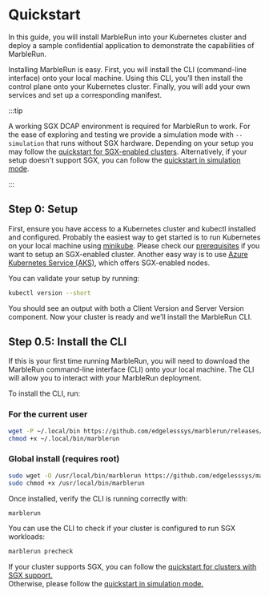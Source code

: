 # Quickstart

In this guide, you will install MarbleRun into your Kubernetes cluster and deploy a sample confidential application to demonstrate the capabilities of MarbleRun.

Installing MarbleRun is easy. First, you will install the CLI (command-line interface) onto your local machine. Using this CLI, you’ll then install the control plane onto your Kubernetes cluster.
Finally, you will add your own services and set up a corresponding manifest.

:::tip

A working SGX DCAP environment is required for MarbleRun to work. For the ease of exploring and testing we provide a simulation mode with `--simulation` that runs without SGX hardware.
Depending on your setup you may follow the [quickstart for SGX-enabled clusters](../getting-started/quickstart-sgx.md). Alternatively, if your setup doesn't support SGX, you can follow the [quickstart in simulation mode](../getting-started/quickstart-simulation.md).

:::

## Step 0: Setup

First, ensure you have access to a Kubernetes cluster and kubectl installed and configured. Probably the easiest way to get started is to run Kubernetes on your local machine using [minikube](https://minikube.sigs.k8s.io/docs/start/). Please check our [prerequisites](../deployment/kubernetes.md#prerequisites) if you want to setup an SGX-enabled cluster. Another easy way is to use [Azure Kubernetes Service (AKS)](https://docs.microsoft.com/en-us/azure/aks/kubernetes-walkthrough-portal), which offers SGX-enabled nodes.

You can validate your setup by running:

```bash
kubectl version --short
```

You should see an output with both a Client Version and Server Version component.
Now your cluster is ready and we’ll install the MarbleRun CLI.

## Step 0.5: Install the CLI

If this is your first time running MarbleRun, you will need to download the MarbleRun command-line interface (CLI) onto your local machine. The CLI will allow you to interact with your MarbleRun deployment.

To install the CLI, run:

### For the current user

```bash
wget -P ~/.local/bin https://github.com/edgelesssys/marblerun/releases/latest/download/marblerun
chmod +x ~/.local/bin/marblerun
```

### Global install (requires root)

```bash
sudo wget -O /usr/local/bin/marblerun https://github.com/edgelesssys/marblerun/releases/latest/download/marblerun
sudo chmod +x /usr/local/bin/marblerun
```

Once installed, verify the CLI is running correctly with:

```bash
marblerun
```

You can use the CLI to check if your cluster is configured to run SGX workloads:

```bash
marblerun precheck
```

If your cluster supports SGX, you can follow the [quickstart for clusters with SGX support.](../getting-started/quickstart-sgx.md) \
Otherwise, please follow the [quickstart in simulation mode.](../getting-started/quickstart-simulation.md)
